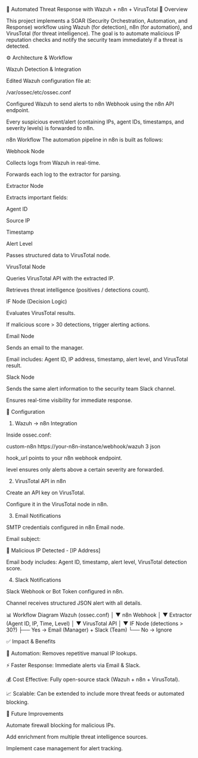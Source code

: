 📖 Automated Threat Response with Wazuh + n8n + VirusTotal
🔎 Overview

This project implements a SOAR (Security Orchestration, Automation, and Response) workflow using Wazuh (for detection), n8n (for automation), and VirusTotal (for threat intelligence).
The goal is to automate malicious IP reputation checks and notify the security team immediately if a threat is detected.

⚙️ Architecture & Workflow

Wazuh Detection & Integration

Edited Wazuh configuration file at:

/var/ossec/etc/ossec.conf


Configured Wazuh to send alerts to n8n Webhook using the n8n API endpoint.

Every suspicious event/alert (containing IPs, agent IDs, timestamps, and severity levels) is forwarded to n8n.

n8n Workflow
The automation pipeline in n8n is built as follows:

Webhook Node

Collects logs from Wazuh in real-time.

Forwards each log to the extractor for parsing.

Extractor Node

Extracts important fields:

Agent ID

Source IP

Timestamp

Alert Level

Passes structured data to VirusTotal node.

VirusTotal Node

Queries VirusTotal API with the extracted IP.

Retrieves threat intelligence (positives / detections count).

IF Node (Decision Logic)

Evaluates VirusTotal results.

If malicious score > 30 detections, trigger alerting actions.

Email Node

Sends an email to the manager.

Email includes: Agent ID, IP address, timestamp, alert level, and VirusTotal result.

Slack Node

Sends the same alert information to the security team Slack channel.

Ensures real-time visibility for immediate response.

🔐 Configuration
1. Wazuh → n8n Integration

Inside ossec.conf:

<integration>
  <name>custom-n8n</name>
  <hook_url>https://your-n8n-instance/webhook/wazuh</hook_url>
  <level>3</level>
  <alert_format>json</alert_format>
</integration>


hook_url points to your n8n webhook endpoint.

level ensures only alerts above a certain severity are forwarded.

2. VirusTotal API in n8n

Create an API key on VirusTotal.

Configure it in the VirusTotal node in n8n.

3. Email Notifications

SMTP credentials configured in n8n Email node.

Email subject:

🚨 Malicious IP Detected - [IP Address]


Email body includes: Agent ID, timestamp, alert level, VirusTotal detection score.

4. Slack Notifications

Slack Webhook or Bot Token configured in n8n.

Channel receives structured JSON alert with all details.

📊 Workflow Diagram
Wazuh (ossec.conf)
       │
       ▼
   n8n Webhook
       │
       ▼
   Extractor (Agent ID, IP, Time, Level)
       │
       ▼
   VirusTotal API
       │
       ▼
   IF Node (detections > 30?)
       ├── Yes → Email (Manager) + Slack (Team)
       └── No → Ignore

✅ Impact & Benefits

🔄 Automation: Removes repetitive manual IP lookups.

⚡ Faster Response: Immediate alerts via Email & Slack.

💰 Cost Effective: Fully open-source stack (Wazuh + n8n + VirusTotal).

📈 Scalable: Can be extended to include more threat feeds or automated blocking.

🚀 Future Improvements

Automate firewall blocking for malicious IPs.

Add enrichment from multiple threat intelligence sources.

Implement case management for alert tracking.
